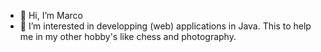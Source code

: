 - 👋 Hi, I’m Marco
- 👀 I’m interested in developping (web) applications in Java. This to help me in my other hobby's like chess and photography.

<!---
mdebooy/mdebooy is a ✨ special ✨ repository because its `README.md` (this file) appears on your GitHub profile.
You can click the Preview link to take a look at your changes.
--->
